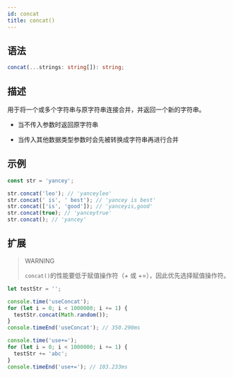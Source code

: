 ```yaml
---
id: concat
title: concat()
---
```


## 语法

```ts
concat(...strings: string[]): string;
```

## 描述

用于将一个或多个字符串与原字符串连接合并，并返回一个新的字符串。

- 当不传入参数时返回原字符串

- 当传入其他数据类型参数时会先被转换成字符串再进行合并

## 示例

```js
const str = 'yancey';

str.concat('leo'); // 'yanceyleo'
str.concat(' is', ' best'); // 'yancey is best'
str.concat(['is', 'good']); // 'yanceyis,good'
str.concat(true); // 'yanceytrue'
str.concat(); // 'yancey'
```

## 扩展

> WARNING
>
> `concat()`的性能要低于赋值操作符（+ 或 +=），因此优先选择赋值操作符。

```js
let testStr = '';

console.time('useConcat');
for (let i = 0; i < 1000000; i += 1) {
  testStr.concat(Math.random());
}
console.timeEnd('useConcat'); // 350.290ms

console.time('use+=');
for (let i = 0; i < 1000000; i += 1) {
  testStr += 'abc';
}
console.timeEnd('use+='); // 103.233ms
```
